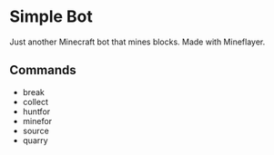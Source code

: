 # Simple Bot
Just another Minecraft bot that mines blocks.
Made with Mineflayer.

## Commands
- break
- collect
- huntfor
- minefor
- source
- quarry